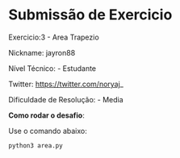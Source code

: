 # Submissão de Exercicio

Exercicio:3 - Area Trapezio

Nickname: jayron88

Nível Técnico: - Estudante

Twitter: https://twitter.com/noryaj_

Dificuldade de Resolução: - Media

**Como rodar o desafio**: 

Use o comando abaixo: 
```bash
python3 area.py
```
